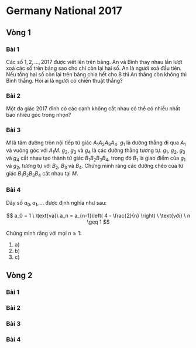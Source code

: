 # Germany National 2017

## Vòng 1

### Bài 1

Các số $1,2,\dots,2017$ được viết lên trên bảng. An và Bình thay nhau lần lượt xoá các số trên bảng sao cho chỉ còn lại hai số. An là người xoá đầu tiên. Nếu tổng hai số còn lại trên bảng chia hết cho $8$ thì An thắng còn không thì Bình thắng. Hỏi ai là người có chiến thuật thắng?

### Bài 2

Một đa giác $2017$ đỉnh có các cạnh không cắt nhau có thể có nhiều nhất bao nhiêu góc trong nhọn?

### Bài 3

$M$ là tâm đường tròn nội tiếp tứ giác $A_1A_2A_3A_4$. $g_1$ là đường thẳng đi qua $A_1$ và vuông góc với $A_1M$. $g_2$, $g_3$ và $g_4$ là các đường thẳng tương tự. $g_1$, $g_2$, $g_3$ và $g_4$ cắt nhau tạo thành tứ giác $B_1B_2B_3B_4$, trong đó $B_1$ là giao điểm của $g_1$ và $g_2$, tương tự với $B_2$, $B_3$ và $B_4$. Chứng minh răng các đường chéo của tứ giác $B_1B_2B_3B_4$ cắt nhau tại $M$.

### Bài 4

Dãy số $a_0,a_1,\dots$ được định nghĩa như sau:

$$
a_0 = 1 \ \text{và}\ a_n = a_{n-1}\left( 4 - \frac{2}{n} \right) \ \text{với} \ n \geq 1
$$

Chứng minh rằng với mọi $n\geq 1$:

<ol>
  <li>a)</li>
  <li>b)</li>
  <li>c)</li>
</ol>

## Vòng 2

### Bài 1

### Bài 2

### Bài 3

### Bài 4
